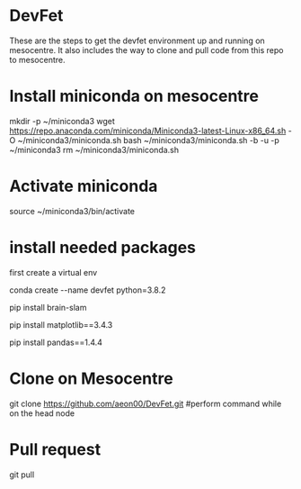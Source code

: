# DevFet
These are the steps to get the devfet environment up and running on mesocentre. It also includes the way to clone and pull code from this repo to mesocentre.

# Install miniconda on mesocentre
mkdir -p ~/miniconda3
wget https://repo.anaconda.com/miniconda/Miniconda3-latest-Linux-x86_64.sh -O ~/miniconda3/miniconda.sh
bash ~/miniconda3/miniconda.sh -b -u -p ~/miniconda3
rm ~/miniconda3/miniconda.sh

# Activate miniconda
source ~/miniconda3/bin/activate

# install needed packages
first create a virtual env

conda create --name devfet python=3.8.2

pip install brain-slam

pip install matplotlib==3.4.3

pip install pandas==1.4.4

# Clone on Mesocentre
git clone https://github.com/aeon00/DevFet.git #perform command while on the head node

# Pull request
git pull


